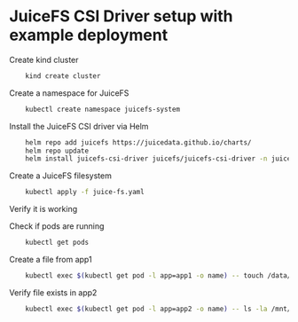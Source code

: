 # JuiceFS CSI Driver setup with example deployment

Create kind cluster

```bash
    kind create cluster
```

Create a namespace for JuiceFS

```bash
    kubectl create namespace juicefs-system
```

Install the JuiceFS CSI driver via Helm

```bash
    helm repo add juicefs https://juicedata.github.io/charts/
    helm repo update
    helm install juicefs-csi-driver juicefs/juicefs-csi-driver -n juicefs-system
```

Create a JuiceFS filesystem

```bash
    kubectl apply -f juice-fs.yaml
```

Verify it is working

Check if pods are running
```bash
    kubectl get pods
```

Create a file from app1

```bash
    kubectl exec $(kubectl get pod -l app=app1 -o name) -- touch /data/test-file.txt
```

Verify file exists in app2

```bash
    kubectl exec $(kubectl get pod -l app=app2 -o name) -- ls -la /mnt/shared-data/
```
